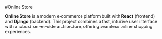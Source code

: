 #Online Store

**Online Store** is a modern e-commerce platform built with **React** (frontend) and **Django** (backend). This project combines a fast, intuitive user interface with a robust server-side architecture, offering seamless online shopping experiences.
